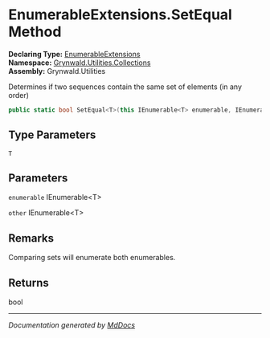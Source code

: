 ﻿<!--  
  <auto-generated>   
    The contents of this file were generated by a tool.  
    Changes to this file may be list if the file is regenerated  
  </auto-generated>   
-->

# EnumerableExtensions.SetEqual Method

**Declaring Type:** [EnumerableExtensions](../index.md)  
**Namespace:** [Grynwald.Utilities.Collections](../../index.md)  
**Assembly:** Grynwald.Utilities

Determines if two sequences contain the same set of elements (in any order)

```csharp
public static bool SetEqual<T>(this IEnumerable<T> enumerable, IEnumerable<T> other);
```

## Type Parameters

`T`

## Parameters

`enumerable`  IEnumerable\<T\>

`other`  IEnumerable\<T\>

## Remarks

Comparing sets will enumerate both enumerables.

## Returns

bool

___

*Documentation generated by [MdDocs](https://github.com/ap0llo/mddocs)*
